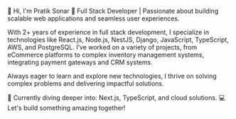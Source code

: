 👋 Hi, I'm Pratik Sonar
🚀 Full Stack Developer | Passionate about building scalable web applications and seamless user experiences.

With 2+ years of experience in full stack development, I specialize in technologies like React.js, Node.js, NestJS, Django, JavaScript, TypeScript, AWS, and PostgreSQL. I’ve worked on a variety of projects, from eCommerce platforms to complex inventory management systems, integrating payment gateways and CRM systems.

Always eager to learn and explore new technologies, I thrive on solving complex problems and delivering impactful solutions.

🌱 Currently diving deeper into: Next.js, TypeScript, and cloud solutions.
💻 Let's build something amazing together!
